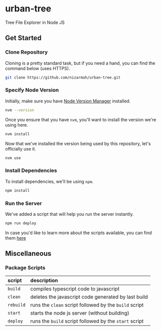 # urban-tree
Tree File Explorer in Node JS

## Get Started

### Clone Repository

Cloning is a pretty standard task, but if you need a hand, you can find the command below (uses HTTPS).

```sh
git clone https://github.com/nizarmah/urban-tree.git
```

### Specify Node Version

Initially, make sure you have [Node Version Manager](https://github.com/nvm-sh/nvm) installed.

```sh
nvm --version
```

Once you ensure that you have `nvm`, you'll want to install the version we're using here.

```sh
nvm install
```

Now that we've installed the version being used by this repository, let's officially use it.

```sh
nvm use
```

### Install Dependencies

To install dependencies, we'll be using `npm`.

```sh
npm install
```

### Run the Server

We've added a script that will help you run the server instantly.

```sh
npm run deploy
```

In case you'd like to learn more about the scripts available, you can find them [here](#glossary)

## Miscellaneous

### Package Scripts

|script|description|
|:-----|:----------|
|`build`|compiles typescript code to javascript|
|`clean`|deletes the javascript code generated by last build|
|`rebuild`|runs the `clean` script followed by the `build` script|
|`start`|starts the node js server (without building)|
|`deploy`|runs the `build` script followed by the `start` script|

